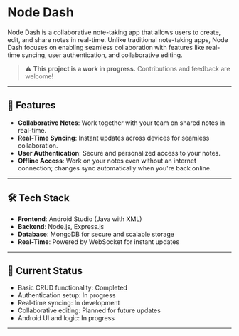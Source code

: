 # Node Dash

Node Dash is a collaborative note-taking app that allows users to create, edit, and share notes in real-time. Unlike traditional note-taking apps, Node Dash focuses on enabling seamless collaboration with features like real-time syncing, user authentication, and collaborative editing.  

> ⚠ **This project is a work in progress.** Contributions and feedback are welcome!  

---

## 🚀 Features  

- **Collaborative Notes**: Work together with your team on shared notes in real-time.  
- **Real-Time Syncing**: Instant updates across devices for seamless collaboration.  
- **User Authentication**: Secure and personalized access to your notes.  
- **Offline Access**: Work on your notes even without an internet connection; changes sync automatically when you're back online.

---

## 🛠️ Tech Stack  

- **Frontend**: Android Studio (Java with XML)  
- **Backend**: Node.js, Express.js  
- **Database**: MongoDB for secure and scalable storage  
- **Real-Time**: Powered by WebSocket for instant updates  

---

## 🔄 Current Status  

- Basic CRUD functionality: Completed  
- Authentication setup: In progress  
- Real-time syncing: In development  
- Collaborative editing: Planned for future updates  
- Android UI and logic: In progress    
 
---
